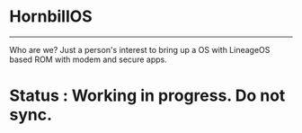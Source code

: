 # HornbillOS

-------------


Who are we?
Just a person's interest to bring up a OS with LineageOS based ROM with modem and secure apps.

 # Status : Working in progress. Do not sync.
